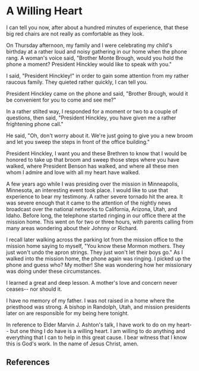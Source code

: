 # A Willing Heart

I can tell you now, after about a hundred minutes of experience, that these
big red chairs are not really as comfortable as they look.

On Thursday afternoon, my family and I were celebrating my child's birthday at
a rather loud and noisy gathering in our home when the phone rang. A woman's
voice said, "Brother Monte Brough, would you hold the phone a moment?
President Hinckley would like to speak with you."

I said, "President Hinckley!" in order to gain some attention from my rather
raucous family. They quieted rather quickly, I can tell you.

President Hinckley came on the phone and said, "Brother Brough, would it be
convenient for you to come and see me?"

In a rather stilted way, I responded for a moment or two to a couple of
questions, then said, "President Hinckley, you have given me a rather
frightening phone call."

He said, "Oh, don't worry about it. We're just going to give you a new broom
and let you sweep the steps in front of the office building."

President Hinckley, I want you and these Brethren to know that I would be
honored to take up that broom and sweep those steps where you have walked,
where President Benson has walked, and where all these men whom I admire and
love with all my heart have walked.

A few years ago while I was presiding over the mission in Minneapolis,
Minnesota, an interesting event took place. I would like to use that
experience to bear my testimony. A rather severe tornado hit the area. It was
severe enough that it came to the attention of the nightly news broadcast over
the national networks to California, Arizona, Utah, and Idaho. Before long,
the telephone started ringing in our office there at the mission home. This
went on for two or three hours, with parents calling from many areas wondering
about their Johnny or Richard.

I recall later walking across the parking lot from the mission office to the
mission home saying to myself, "You know these Mormon mothers. They just won't
undo the apron strings. They just won't let their boys go." As I walked into
the mission home, the phone again was ringing. I picked up the phone and guess
who? My mother! She was wondering how her missionary was doing under these
circumstances.

I learned a great and deep lesson. A mother's love and concern never ceases--
nor should it.

I have no memory of my father. I was not raised in a home where the priesthood
was strong. A bishop in Randolph, Utah, and mission presidents later on are
responsible for my being here tonight.

In reference to Elder Marvin J. Ashton's talk, I have work to do on my heart--
but one thing I do have is a willing heart. I am willing to do anything and
everything that I can to help in this great cause. I bear witness that I know
this is God's work. In the name of Jesus Christ, amen.

## References

